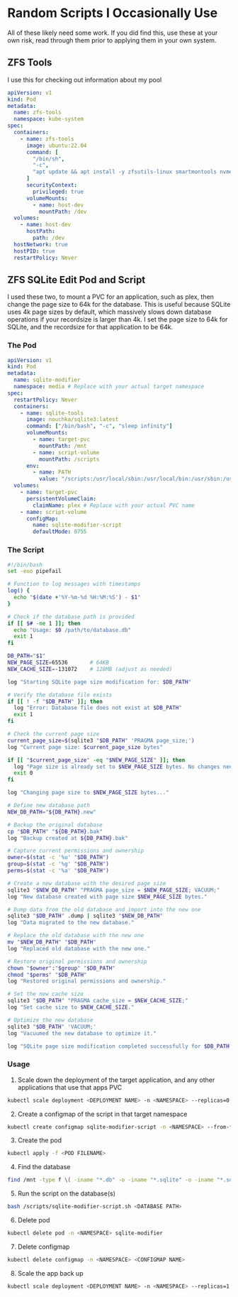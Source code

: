# Random Scripts I Occasionally Use

All of these likely need some work. If you did find this, use these at your own
risk, read through them prior to applying them in your own system.

## ZFS Tools

I use this for checking out information about my pool

```yaml
apiVersion: v1
kind: Pod
metadata:
  name: zfs-tools
  namespace: kube-system
spec:
  containers:
    - name: zfs-tools
      image: ubuntu:22.04
      command: [
        "/bin/sh",
        "-c",
        "apt update && apt install -y zfsutils-linux smartmontools nvme-cli && sleep infinity",
      ]
      securityContext:
        privileged: true
      volumeMounts:
        - name: host-dev
          mountPath: /dev
  volumes:
    - name: host-dev
      hostPath:
        path: /dev
  hostNetwork: true
  hostPID: true
  restartPolicy: Never
```

## ZFS SQLite Edit Pod and Script

I used these two, to mount a PVC for an application, such as plex, then change
the page size to 64k for the database. This is useful because SQLite uses 4k
page sizes by default, which massively slows down database operations if your
recordsize is larger than 4k. I set the page size to 64k for SQLite, and the
recordsize for that application to be 64k.

### The Pod

```yaml
apiVersion: v1
kind: Pod
metadata:
  name: sqlite-modifier
  namespace: media # Replace with your actual target namespace
spec:
  restartPolicy: Never
  containers:
    - name: sqlite-tools
      image: nouchka/sqlite3:latest
      command: ["/bin/bash", "-c", "sleep infinity"]
      volumeMounts:
        - name: target-pvc
          mountPath: /mnt
        - name: script-volume
          mountPath: /scripts
      env:
        - name: PATH
          value: "/scripts:/usr/local/sbin:/usr/local/bin:/usr/sbin:/usr/bin:/sbin:/bin"
  volumes:
    - name: target-pvc
      persistentVolumeClaim:
        claimName: plex # Replace with your actual PVC name
    - name: script-volume
      configMap:
        name: sqlite-modifier-script
        defaultMode: 0755
```

### The Script

```sh
#!/bin/bash
set -euo pipefail

# Function to log messages with timestamps
log() {
  echo "$(date +'%Y-%m-%d %H:%M:%S') - $1"
}

# Check if the database path is provided
if [[ $# -ne 1 ]]; then
  echo "Usage: $0 /path/to/database.db"
  exit 1
fi

DB_PATH="$1"
NEW_PAGE_SIZE=65536       # 64KB
NEW_CACHE_SIZE=-131072    # 128MB (adjust as needed)

log "Starting SQLite page size modification for: $DB_PATH"

# Verify the database file exists
if [[ ! -f "$DB_PATH" ]]; then
  log "Error: Database file does not exist at $DB_PATH"
  exit 1
fi

# Check the current page size
current_page_size=$(sqlite3 "$DB_PATH" 'PRAGMA page_size;')
log "Current page size: $current_page_size bytes"

if [[ "$current_page_size" -eq "$NEW_PAGE_SIZE" ]]; then
  log "Page size is already set to $NEW_PAGE_SIZE bytes. No changes needed."
  exit 0
fi

log "Changing page size to $NEW_PAGE_SIZE bytes..."

# Define new database path
NEW_DB_PATH="${DB_PATH}.new"

# Backup the original database
cp "$DB_PATH" "${DB_PATH}.bak"
log "Backup created at ${DB_PATH}.bak"

# Capture current permissions and ownership
owner=$(stat -c '%u' "$DB_PATH")
group=$(stat -c '%g' "$DB_PATH")
perms=$(stat -c '%a' "$DB_PATH")

# Create a new database with the desired page size
sqlite3 "$NEW_DB_PATH" "PRAGMA page_size = $NEW_PAGE_SIZE; VACUUM;"
log "New database created with page size $NEW_PAGE_SIZE bytes."

# Dump data from the old database and import into the new one
sqlite3 "$DB_PATH" .dump | sqlite3 "$NEW_DB_PATH"
log "Data migrated to the new database."

# Replace the old database with the new one
mv "$NEW_DB_PATH" "$DB_PATH"
log "Replaced old database with the new one."

# Restore original permissions and ownership
chown "$owner":"$group" "$DB_PATH"
chmod "$perms" "$DB_PATH"
log "Restored original permissions and ownership."

# Set the new cache size
sqlite3 "$DB_PATH" "PRAGMA cache_size = $NEW_CACHE_SIZE;"
log "Set cache size to $NEW_CACHE_SIZE."

# Optimize the new database
sqlite3 "$DB_PATH" 'VACUUM;'
log "Vacuumed the new database to optimize it."

log "SQLite page size modification completed successfully for $DB_PATH."
```

### Usage

1. Scale down the deployment of the target application, and any other
   applications that use that apps PVC

```sh
kubectl scale deployment <DEPLOYMENT NAME> -n <NAMESPACE> --replicas=0
```

2. Create a configmap of the script in that target namespace

```sh
kubectl create configmap sqlite-modifier-script -n <NAMESPACE> --from-file=<SCRIPT FILENAME>
```

3. Create the pod

```sh
kubectl apply -f <POD FILENAME>
```

4. Find the database

```sh
find /mnt -type f \( -iname "*.db" -o -iname "*.sqlite" -o -iname "*.sqlite3" \)
```

5. Run the script on the database(s)

```sh
bash /scripts/sqlite-modifier-script.sh <DATABASE PATH>
```

6. Delete pod

```sh
kubectl delete pod -n <NAMESPACE> sqlite-modifier
```

7. Delete configmap

```sh
kubectl delete configmap -n <NAMESPACE> <CONFIGMAP NAME>
```

8. Scale the app back up

```sh
kubectl scale deployment <DEPLOYMENT NAME> -n <NAMESPACE> --replicas=1
```
